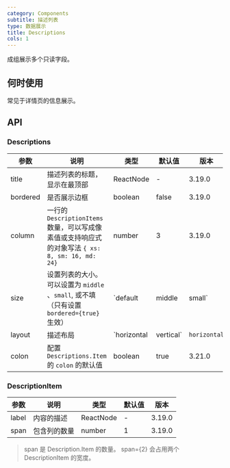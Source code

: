 ```yaml
---
category: Components
subtitle: 描述列表
type: 数据展示
title: Descriptions
cols: 1
---
```


成组展示多个只读字段。

## 何时使用

常见于详情页的信息展示。

## API

### Descriptions

| 参数 | 说明 | 类型 | 默认值 | 版本 |
| --- | --- | --- | --- | --- |
| title | 描述列表的标题，显示在最顶部 | ReactNode | - | 3.19.0 |
| bordered | 是否展示边框 | boolean | false | 3.19.0 |
| column | 一行的 `DescriptionItems` 数量，可以写成像素值或支持响应式的对象写法 `{ xs: 8, sm: 16, md: 24}` | number | 3 | 3.19.0 |
| size | 设置列表的大小。可以设置为 `middle` 、`small`, 或不填（只有设置 `bordered={true}` 生效） | `default | middle | small` | false | 3.19.0 |
| layout | 描述布局 | `horizontal | vertical` | `horizontal` | 3.19.8 |
| colon | 配置 `Descriptions.Item` 的 `colon` 的默认值 | boolean | true | 3.21.0 |

### DescriptionItem

| 参数  | 说明         | 类型      | 默认值 | 版本   |
| ----- | ------------ | --------- | ------ | ------ |
| label | 内容的描述   | ReactNode | -      | 3.19.0 |
| span  | 包含列的数量 | number    | 1      | 3.19.0 |

> span 是 Description.Item 的数量。 span={2} 会占用两个 DescriptionItem 的宽度。
